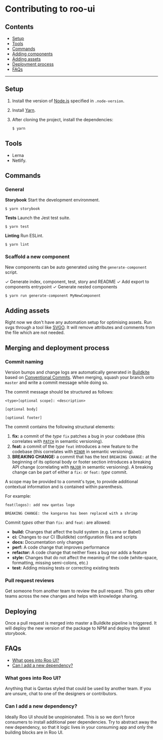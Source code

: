 # Contributing to roo-ui

## Contents

- [Setup](#setup)
- [Tools](#tools)
- [Commands](#commands)
- [Adding components](#adding-components)
- [Adding assets](#adding-new-assets)
- [Deployment process](#deployment-process)
- [FAQs](#faqs)

---

## Setup

1. Install the version of [Node.js](https://nodejs.org/en/) specified in `.node-version`.

2. Install [Yarn](https://yarnpkg.com/en/docs/install).

3. After cloning the project, install the dependencies:

   ```sh
   $ yarn
   ```

## Tools

- Lerna
- Netlify.

## Commands

### General

**Storybook**
Start the development environment.

```
$ yarn storybook
```

**Tests**
Launch the Jest test suite.

```
$ yarn test
```

**Linting**
Run ESLint.

```
$ yarn lint
```

### Scaffold a new component

New components can be auto generated using the `generate-component` script.

✓ Generate index, component, test, story and README
✓ Add export to components entrypoint
✓ Generate nested components

```
$ yarn run generate-component MyNewComponent
```

## Adding assets

Right now we don't have any automation setup for optimising assets.
Run svgs through a tool like [SVGO](https://jakearchibald.github.io/svgomg/). It will remove attributes and comments from the file which are not needed.

## Merging and deployment process

### Commit naming

Version bumps and change logs are automatically generated in [Buildkite](https://buildkite.com/hooroo/roo-ui) based on [Conventional Commits](https://conventionalcommits.org). When merging, squash your branch onto `master` and write a commit message while doing so.

The commit message should be structured as follows:

```
<type>[optional scope]: <description>

[optional body]

[optional footer]
```

The commit contains the following structural elements:

1. **fix:** a commit of the _type_ `fix` patches a bug in your codebase (this correlates with [`PATCH`](http://semver.org/#summary) in semantic versioning).
2. **feat:** a commit of the _type_ `feat` introduces a new feature to the codebase (this correlates with [`MINOR`](http://semver.org/#summary) in semantic versioning).
3. **BREAKING CHANGE:** a commit that has the text `BREAKING CHANGE:` at the beginning of its optional body or footer section introduces a breaking API change (correlating with [`MAJOR`](http://semver.org/#summary) in semantic versioning). A breaking change can be part of either a `fix:` or `feat:` _type_ commit.

A scope may be provided to a commit's type, to provide additional contextual information and is contained within parenthesis.

For example:

```
feat(logos): add new qantas logo

BREAKING CHANGE: the kangaroo has been replaced with a shrimp
```

Commit _types_ other than `fix:` and `feat:` are allowed:

- **build:** Changes that affect the build system (e.g. Lerna or Babel)
- **ci:** Changes to our CI (Buildkite) configuration files and scripts
- **docs:** Documentation only changes
- **perf:** A code change that improves performance
- **refactor:** A code change that neither fixes a bug nor adds a feature
- **style:** Changes that do not affect the meaning of the code (white-space, formatting, missing semi-colons, etc.)
- **test:** Adding missing tests or correcting existing tests

### Pull request reviews

Get someone from another team to review the pull request. This gets other teams across the new changes and helps with knowledge sharing.

## Deploying

Once a pull request is merged into master a Buildkite pipeline is triggered. It will deploy the new version of the package to NPM and deploy the latest storybook.

## FAQs

- [What goes into Roo UI?](#what-goes-into-roo-ui)
- [Can I add a new dependency?](can-I-add-a-new-dependency)

### What goes into Roo UI?

Anything that is Qantas styled that could be used by another team. If you are unsure, chat to one of the designers or contributors.

### Can I add a new dependency?

Ideally Roo UI should be unopinionated. This is so we don’t force consumers to install additional peer dependencies.
Try to abstract away the new dependency, so that it logic lives in your consuming app and only the building blocks are in Roo UI.
